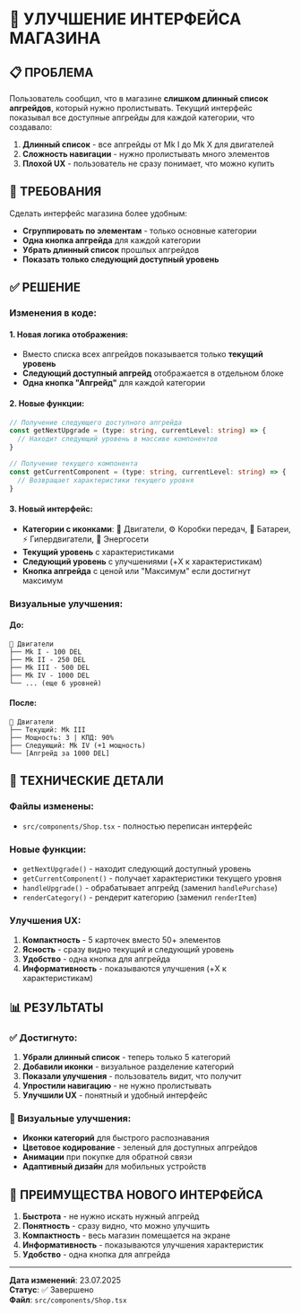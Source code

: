 # 🛒 УЛУЧШЕНИЕ ИНТЕРФЕЙСА МАГАЗИНА

## 📋 ПРОБЛЕМА

Пользователь сообщил, что в магазине **слишком длинный список апгрейдов**, который нужно пролистывать. Текущий интерфейс показывал все доступные апгрейды для каждой категории, что создавало:

1. **Длинный список** - все апгрейды от Mk I до Mk X для двигателей
2. **Сложность навигации** - нужно пролистывать много элементов
3. **Плохой UX** - пользователь не сразу понимает, что можно купить

## 🎯 ТРЕБОВАНИЯ

Сделать интерфейс магазина более удобным:
- **Сгруппировать по элементам** - только основные категории
- **Одна кнопка апгрейда** для каждой категории
- **Убрать длинный список** прошлых апгрейдов
- **Показать только следующий доступный уровень**

## ✅ РЕШЕНИЕ

### Изменения в коде:

#### 1. **Новая логика отображения:**
- Вместо списка всех апгрейдов показывается только **текущий уровень**
- **Следующий доступный апгрейд** отображается в отдельном блоке
- **Одна кнопка "Апгрейд"** для каждой категории

#### 2. **Новые функции:**
```typescript
// Получение следующего доступного апгрейда
const getNextUpgrade = (type: string, currentLevel: string) => {
  // Находит следующий уровень в массиве компонентов
}

// Получение текущего компонента
const getCurrentComponent = (type: string, currentLevel: string) => {
  // Возвращает характеристики текущего уровня
}
```

#### 3. **Новый интерфейс:**
- **Категории с иконками**: 🚀 Двигатели, ⚙️ Коробки передач, 🔋 Батареи, ⚡ Гипердвигатели, 🔌 Энергосети
- **Текущий уровень** с характеристиками
- **Следующий уровень** с улучшениями (+X к характеристикам)
- **Кнопка апгрейда** с ценой или "Максимум" если достигнут максимум

### Визуальные улучшения:

#### До:
```
🚀 Двигатели
├── Mk I - 100 DEL
├── Mk II - 250 DEL  
├── Mk III - 500 DEL
├── Mk IV - 1000 DEL
└── ... (еще 6 уровней)
```

#### После:
```
🚀 Двигатели
├── Текущий: Mk III
├── Мощность: 3 | КПД: 90%
├── Следующий: Mk IV (+1 мощность)
└── [Апгрейд за 1000 DEL]
```

## 🔧 ТЕХНИЧЕСКИЕ ДЕТАЛИ

### Файлы изменены:
- `src/components/Shop.tsx` - полностью переписан интерфейс

### Новые функции:
- `getNextUpgrade()` - находит следующий доступный уровень
- `getCurrentComponent()` - получает характеристики текущего уровня
- `handleUpgrade()` - обрабатывает апгрейд (заменил `handlePurchase`)
- `renderCategory()` - рендерит категорию (заменил `renderItem`)

### Улучшения UX:
1. **Компактность** - 5 карточек вместо 50+ элементов
2. **Ясность** - сразу видно текущий и следующий уровень
3. **Удобство** - одна кнопка для апгрейда
4. **Информативность** - показываются улучшения (+X к характеристикам)

## 📊 РЕЗУЛЬТАТЫ

### ✅ Достигнуто:
1. **Убрали длинный список** - теперь только 5 категорий
2. **Добавили иконки** - визуальное разделение категорий
3. **Показали улучшения** - пользователь видит, что получит
4. **Упростили навигацию** - не нужно пролистывать
5. **Улучшили UX** - понятный и удобный интерфейс

### 🎨 Визуальные улучшения:
- **Иконки категорий** для быстрого распознавания
- **Цветовое кодирование** - зеленый для доступных апгрейдов
- **Анимации** при покупке для обратной связи
- **Адаптивный дизайн** для мобильных устройств

## 🎯 ПРЕИМУЩЕСТВА НОВОГО ИНТЕРФЕЙСА

1. **Быстрота** - не нужно искать нужный апгрейд
2. **Понятность** - сразу видно, что можно улучшить
3. **Компактность** - весь магазин помещается на экране
4. **Информативность** - показываются улучшения характеристик
5. **Удобство** - одна кнопка для апгрейда

---
**Дата изменений**: 23.07.2025  
**Статус**: ✅ Завершено  
**Файл**: `src/components/Shop.tsx` 